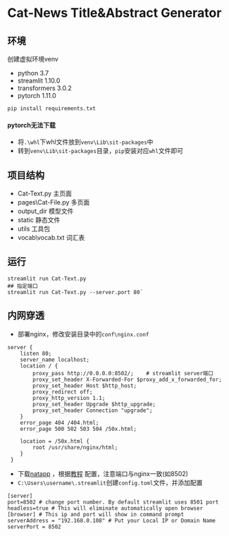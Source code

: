 # Cat-News Title&Abstract Generator

## 环境
创建虚拟环境venv
- python 3.7
- streamlit 1.10.0
- transformers 3.0.2
- pytorch 1.11.0


```
pip install requirements.txt
```
#### pytorch无法下载
- 将`.\whl`下whl文件放到`venv\Lib\sit-packages`中
- 转到`venv\Lib\sit-packages`目录，`pip`安装对应`whl`文件即可

## 项目结构
- Cat-Text.py   主页面
- pages\Cat-File.py 多页面
- output_dir    模型文件
- static 静态文件
- utils 工具包
- vocab\vocab.txt   词汇表

## 运行
```
streamlit run Cat-Text.py
## 指定端口
streamlit run Cat-Text.py --server.port 80`
```

## 内网穿透
- 部署nginx，修改安装目录中的`conf\nginx.conf`
```
server {
    listen 80;
    server_name localhost;
    location / {
        proxy_pass http://0.0.0.0:8502/;    # streamlit server端口
        proxy_set_header X-Forwarded-For $proxy_add_x_forwarded_for;
        proxy_set_header Host $http_host;
        proxy_redirect off;
        proxy_http_version 1.1;
        proxy_set_header Upgrade $http_upgrade;
        proxy_set_header Connection "upgrade";
    }
    error_page 404 /404.html;
    error_page 500 502 503 504 /50x.html;
    
    location = /50x.html {
        root /usr/share/nginx/html;
    }
 }
```
- 下载[natapp](https://natapp.cn/) ，根据[教程](https://natapp.cn/article/natapp_newbie) 配置，注意端口与nginx一致(如8502)
- `C:\Users\username\.streamlit`创建`config.toml`文件，并添加配置
```
[server]
port=8502 # change port number. By default streamlit uses 8501 port
headless=true # This will eliminate automatically open browser
[browser] # This ip and port will show in command prompt
serverAddress = "192.168.0.108" # Put your Local IP or Domain Name
serverPort = 8502
```

